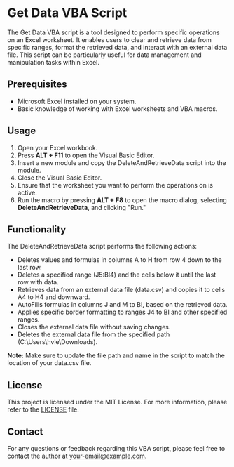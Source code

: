 
# Get Data VBA Script

The Get Data VBA script is a tool designed to perform specific operations on an Excel worksheet. It enables users to clear and retrieve data from specific ranges, format the retrieved data, and interact with an external data file. This script can be particularly useful for data management and manipulation tasks within Excel.

## Prerequisites
- Microsoft Excel installed on your system.
- Basic knowledge of working with Excel worksheets and VBA macros.

## Usage
1. Open your Excel workbook.
2. Press **ALT + F11** to open the Visual Basic Editor.
3. Insert a new module and copy the DeleteAndRetrieveData script into the module.
4. Close the Visual Basic Editor.
5. Ensure that the worksheet you want to perform the operations on is active.
6. Run the macro by pressing **ALT + F8** to open the macro dialog, selecting **DeleteAndRetrieveData**, and clicking "Run."

## Functionality
The DeleteAndRetrieveData script performs the following actions:

- Deletes values and formulas in columns A to H from row 4 down to the last row.
- Deletes a specified range (J5:BI4) and the cells below it until the last row with data.
- Retrieves data from an external data file (data.csv) and copies it to cells A4 to H4 and downward.
- AutoFills formulas in columns J and M to BI, based on the retrieved data.
- Applies specific border formatting to ranges J4 to BI and other specified ranges.
- Closes the external data file without saving changes.
- Deletes the external data file from the specified path (C:\Users\hvle\Downloads\).

**Note:** Make sure to update the file path and name in the script to match the location of your data.csv file.

## License
This project is licensed under the MIT License. For more information, please refer to the [LICENSE](LICENSE) file.

## Contact
For any questions or feedback regarding this VBA script, please feel free to contact the author at your-email@example.com.

